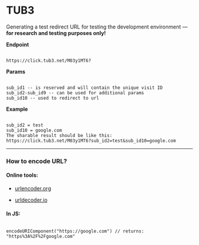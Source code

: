 # TUB3
Generating a test redirect URL for testing the development environment — **for research and testing purposes only!**

**Endpoint**
```

https://click.tub3.net/M03y1MT6?

```

**Params**
```

sub_id1 -- is reserved and will contain the unique visit ID 
sub_id2-sub_id9 -- can be used for additional params 
sub_id10 -- used to redirect to url

```

**Example** 
```

sub_id2 = test
sub_id10 = google.com
The sharable result should be like this:
https://click.tub3.net/M03y1MT6?sub_id2=test&sub_id10=google.com

```

---

### How to encode URL?

#### Online tools:

- [urlencoder.org](https://www.urlencoder.org/)
    
- [urldecoder.io](https://www.urldecoder.io/)
    

#### In JS:

```

encodeURIComponent("https://google.com") // returns: "https%3A%2F%2Fgoogle.com"

```
